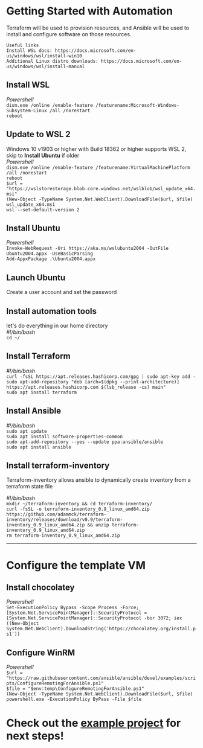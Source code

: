 # Getting Started with Automation

Terraform will be used to provision resources, and Ansible will be used to install and configure software on those resources.

    Useful links
    Install WSL docs: https://docs.microsoft.com/en-us/windows/wsl/install-win10
    Additional Linux distro downloads: https://docs.microsoft.com/en-us/windows/wsl/install-manual

## Install WSL
*Powershell*\
`dism.exe /online /enable-feature /featurename:Microsoft-Windows-Subsystem-Linux /all /norestart`\
`reboot`

## Update to WSL 2
Windows 10 v1903 or higher with Build 18362 or higher supports WSL 2, skip to **Install Ubuntu** if older\
*Powershell*\
`dism.exe /online /enable-feature /featurename:VirtualMachinePlatform /all /norestart`\
`reboot`\
`$url = "https://wslstorestorage.blob.core.windows.net/wslblob/wsl_update_x64.msi"`\
`(New-Object -TypeName System.Net.WebClient).DownloadFile($url, $file)`\
`wsl_update_x64.msi`\
`wsl --set-default-version 2`

## Install Ubuntu
*Powershell*\
`Invoke-WebRequest -Uri https://aka.ms/wslubuntu2004 -OutFile Ubuntu2004.appx -UseBasicParsing`\
`Add-AppxPackage .\Ubuntu2004.appx`



## Launch Ubuntu
Create a user account and set the password

## Install automation tools
let's do everything in our home directory\
*#!/bin/bash*\
`cd ~/`

## Install Terraform
*#!/bin/bash*\
`curl -fsSL https://apt.releases.hashicorp.com/gpg | sudo apt-key add -`\
`sudo apt-add-repository "deb [arch=$(dpkg --print-architecture)] https://apt.releases.hashicorp.com $(lsb_release -cs) main"`\
`sudo apt install terraform`

## Install Ansible
*#!/bin/bash*\
`sudo apt update`\
`sudo apt install software-properties-common`\
`sudo apt-add-repository --yes --update ppa:ansible/ansible`\
`sudo apt install ansible`

## Install terraform-inventory
Terraform-inventory allows ansible to dynamically create inventory from a terraform state file

*#!/bin/bash*\
`mkdir ~/terraform-inventory && cd terraform-inventory/`\
`curl -fsSL -o terraform-inventory_0.9_linux_amd64.zip https://github.com/adammck/terraform-inventory/releases/download/v0.9/terraform-inventory_0.9_linux_amd64.zip && unzip terraform-inventory_0.9_linux_amd64.zip`\
`rm terraform-inventory_0.9_linux_amd64.zip`

---
# Configure the template VM

## Install chocolatey
*Powershell*\
`Set-ExecutionPolicy Bypass -Scope Process -Force; [System.Net.ServicePointManager]::SecurityProtocol = [System.Net.ServicePointManager]::SecurityProtocol -bor 3072; iex ((New-Object System.Net.WebClient).DownloadString('https://chocolatey.org/install.ps1'))`

## Configure WinRM
*Powershell*\
`$url = "https://raw.githubusercontent.com/ansible/ansible/devel/examples/scripts/ConfigureRemotingForAnsible.ps1"`\
`$file = "$env:temp\ConfigureRemotingForAnsible.ps1"`\
`(New-Object -TypeName System.Net.WebClient).DownloadFile($url, $file)`\
`powershell.exe -ExecutionPolicy ByPass -File $file`

# Check out the [example project](https://github.com/Burwood/JLH_Automation/tree/master/Example_Project) for next steps!
